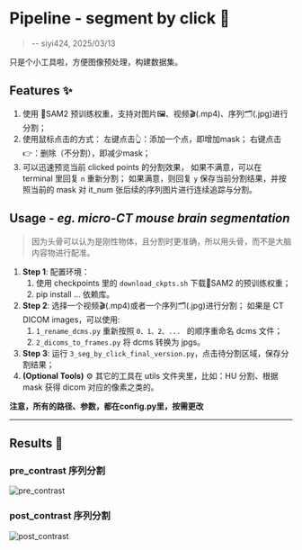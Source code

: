 # Pipeline - segment by click 🚀
> -- siyi424, 2025/03/13

只是个小工具啦，方便图像预处理，构建数据集。

## Features ✨
1. 使用 🧠SAM2 预训练权重，支持对图片🖼、视频🎬(.mp4)、序列🗂️(.jpg)进行分割；
2. 使用鼠标点击的方式：
左键点击👆：添加一个点，即增加mask；
右键点击👉：删除（不分割），即减少mask；
3. 可以迅速预览当前 clicked points 的分割效果，
如果不满意，可以在 terminal 里回复 `n` 重新分割；
如果满意，则回复 `y` 保存当前分割结果，并按照当前的 mask 对 it_num 张后续的序列图片进行连续追踪与分割。


## Usage - *eg. micro-CT mouse brain segmentation*

>因为头骨可以认为是刚性物体，且分割时更准确，所以用头骨，而不是大脑内容物进行配准。

1. **Step 1**: 配置环境：
    1. 使用 checkpoints 里的 `download_ckpts.sh` 下载🧠SAM2 的预训练权重；
    2. pip install ... 依赖库。
2. **Step 2**: 选择一个视频🎬(.mp4)或者一个序列🗂️(.jpg)进行分割；
如果是 CT DICOM images，可以使用:
    1.  `1_rename_dcms.py` 重新按照 `0、1、2、... ` 的顺序重命名 dcms 文件；
    2. `2_dicoms_to_frames.py` 将 dcms 转换为 jpgs。
3. **Step 3**: 运行 `3_seg_by_click_final_version.py`，点击待分割区域，保存分割结果；
4. **(Optional Tools)** ⚙️ 其它的工具在 utils 文件夹里，比如：HU 分割、根据 mask 获得 dicom 对应的像素之类的。

**注意，所有的路径、参数，都在config.py里，按需更改**

--- 

## Results 🏁
### pre_contrast 序列分割
![pre_contrast](./images/pre_contrast.png)

### post_contrast 序列分割
![post_contrast](./images/post_contrast.png)

